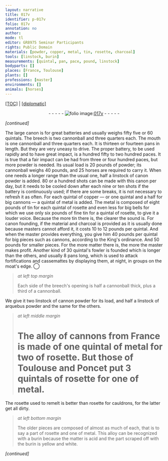 ```yaml
---
layout: narrative
title: 017v
identifier: p-017v
folio: 017v
annotation: no
author:
mode: tl
editor: GR8975 Seminar Participants
rights: Public Domain
materials: [powder, copper, metal, tin, rosette, charcoal]
tools: [linstock, burin]
measurements: [quintal, pan, pace, pound, linstock]
bodyparts: []
places: [France, Toulouse]
plants: []
professions: [master]
environments: []
animals: [horses]
---
```


<p><a href="{{ site.baseurl }}/translation/">[TOC]</a> | <a href="{{ site.baseurl }}/_texts/p-017v_tc.md/">[diplomatic]</a></p><div class="folio" align="center">- - - - - <a href="http://gallica.bnf.fr/ark:/12148/btv1b10500001g/f40.image" target="_blank"><img src="https://cu-mkp.github.io/2017-workshop-edition/assets/photo-icon.png" alt="folio image: " style="display:inline-block; margin-bottom:-3px;"/>017v</a> - - - - - </div>  
 
*[continued]*
  
The large canon is for great batteries and usually weighs fifty five or 60 <span class="ms">quintal</span>s. The breech is two cannonball and three quarters each. The mouth is one cannonball and three quarters each. It is thirteen or fourteen <span class="ms">pan</span>s in length. But they are very uneasy to drive. The proper battery, to be used rapidly and to have great impact, is a hundred fifty to two hundred <span class="ms">pace</span>s. It is true that a fair impact can be had from three or four hundred <span class="ms">pace</span>s, but more <span class="m">powder</span> is needed. Its usual load is 20 <span class="ms">pound</span>s of <span class="m">powder</span>; its cannonball weighs 40 <span class="ms">pound</span>s, and 25 <span class="al">horses</span> are required to carry it. When one needs a longer range than the usual one, half a <span class="ms"><span class="tl">linstock</span></span> of canon <span class="m">powder</span> is added. 80 or a hundred shots can be made with this canon per day, but it needs to be cooled down after each nine or ten shots if the battery is continuously used; if there are some breaks, it is not necessary to refresh it as often. For each <span class="ms">quintal</span> of <span class="m">copper</span> — or one <span class="ms">quintal</span> and a half for big cannons — a <span class="ms">quintal</span> of <span class="m">metal</span> is added. The <span class="m">metal</span> is composed of eight <span class="ms">pound</span>s of <span class="m">tin</span> for each <span class="ms">quintal</span> of <span class="m">rosette</span> and even less for big bells for which we use only six <span class="ms">pound</span>s of fine <span class="m">tin</span> for a <span class="ms">quintal</span> of <span class="m">rosette</span>, to give it a louder voice. Because the more <span class="m">tin</span> there is, the clearer the sound is. For canon founding, if the material and <span class="m">charcoal</span> is provided as it is usually done because <span class="pro">master</span>s cannot afford it, it costs 10 to 12 <span class="cn">pound</span>s per <span class="ms">quintal</span>. And when the <span class="pro">master</span> provides everything, you give him 40 <span class="cn">pound</span>s per <span class="ms">quintal</span> for big pieces such as cannons, according to the King's ordinance. And 50 <span class="cn">pound</span>s for smaller pieces. For the more matter there is, the more the <span class="pro">master</span> makes profit. Another kind of 30 <span class="ms">quintal</span>'s fowler is founded which is longer than the others, and usually 8 <span class="ms">pan</span>s long, which is used to attack fortifications and cassemattes by displaying them, at night, in groups on the moat's edge.
 ◯ 
> *at left top margin*
> 
> 
>   Each side of the breech's opening is half a cannonball thick, plus a third of a cannonball.
 
We give it two <span class="ms"><span class="tl">linstock</span></span> of cannon <span class="m">powder</span> for its load, and half a <span class="ms"><span class="tl">linstock</span></span> of arquebus <span class="m">powder</span> and the same for the others.
 
> *at left middle margin*
> 
> 
>   # The alloy of cannons from <span class="pl">France</span> is made of one <span class="ms">quintal</span> of metal for two of <span class="m">rosette</span>. But those of <span class="pl">Toulouse</span> and <span class="pn">Ponce</span>t put 3 <span class="ms">quintal</span>s of <span class="m">rosette</span> for one of metal.
 
 The <span class="m">rosette</span> used to remelt is better than <span class="m">rosette</span> for cauldrons, for the latter get all dirty.
 
> *at left bottom margin*
> 
> 
>   The older pieces are composed of almost as much of each, that is to say a part of <span class="m">rosette</span> and one of metal. This alloy can be recognized with a <span class="tl">burin</span> because the matter is acid and the part scraped off with the <span class="tl">burin</span> is yellow and white.
 
*[continued]*
 
